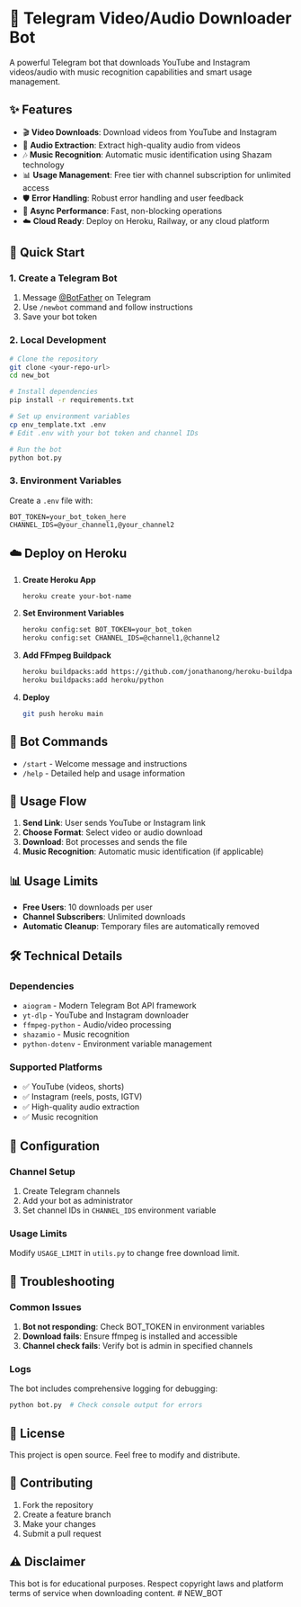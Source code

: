 # 🎥 Telegram Video/Audio Downloader Bot

A powerful Telegram bot that downloads YouTube and Instagram videos/audio with music recognition capabilities and smart usage management.

## ✨ Features

- 🎬 **Video Downloads**: Download videos from YouTube and Instagram
- 🎵 **Audio Extraction**: Extract high-quality audio from videos
- 🎶 **Music Recognition**: Automatic music identification using Shazam technology
- 📊 **Usage Management**: Free tier with channel subscription for unlimited access
- 🛡️ **Error Handling**: Robust error handling and user feedback
- 🚀 **Async Performance**: Fast, non-blocking operations
- ☁️ **Cloud Ready**: Deploy on Heroku, Railway, or any cloud platform

## 🚀 Quick Start

### 1. Create a Telegram Bot
1. Message [@BotFather](https://t.me/BotFather) on Telegram
2. Use `/newbot` command and follow instructions
3. Save your bot token

### 2. Local Development

```bash
# Clone the repository
git clone <your-repo-url>
cd new_bot

# Install dependencies
pip install -r requirements.txt

# Set up environment variables
cp env_template.txt .env
# Edit .env with your bot token and channel IDs

# Run the bot
python bot.py
```

### 3. Environment Variables

Create a `.env` file with:
```env
BOT_TOKEN=your_bot_token_here
CHANNEL_IDS=@your_channel1,@your_channel2
```

## ☁️ Deploy on Heroku

1. **Create Heroku App**
   ```bash
   heroku create your-bot-name
   ```

2. **Set Environment Variables**
   ```bash
   heroku config:set BOT_TOKEN=your_bot_token
   heroku config:set CHANNEL_IDS=@channel1,@channel2
   ```

3. **Add FFmpeg Buildpack**
   ```bash
   heroku buildpacks:add https://github.com/jonathanong/heroku-buildpack-ffmpeg-latest.git
   heroku buildpacks:add heroku/python
   ```

4. **Deploy**
   ```bash
   git push heroku main
   ```

## 📱 Bot Commands

- `/start` - Welcome message and instructions
- `/help` - Detailed help and usage information

## 🎯 Usage Flow

1. **Send Link**: User sends YouTube or Instagram link
2. **Choose Format**: Select video or audio download
3. **Download**: Bot processes and sends the file
4. **Music Recognition**: Automatic music identification (if applicable)

## 📊 Usage Limits

- **Free Users**: 10 downloads per user
- **Channel Subscribers**: Unlimited downloads
- **Automatic Cleanup**: Temporary files are automatically removed

## 🛠️ Technical Details

### Dependencies
- `aiogram` - Modern Telegram Bot API framework
- `yt-dlp` - YouTube and Instagram downloader
- `ffmpeg-python` - Audio/video processing
- `shazamio` - Music recognition
- `python-dotenv` - Environment variable management

### Supported Platforms
- ✅ YouTube (videos, shorts)
- ✅ Instagram (reels, posts, IGTV)
- ✅ High-quality audio extraction
- ✅ Music recognition

## 🔧 Configuration

### Channel Setup
1. Create Telegram channels
2. Add your bot as administrator
3. Set channel IDs in `CHANNEL_IDS` environment variable

### Usage Limits
Modify `USAGE_LIMIT` in `utils.py` to change free download limit.

## 🐛 Troubleshooting

### Common Issues
1. **Bot not responding**: Check BOT_TOKEN in environment variables
2. **Download fails**: Ensure ffmpeg is installed and accessible
3. **Channel check fails**: Verify bot is admin in specified channels

### Logs
The bot includes comprehensive logging for debugging:
```bash
python bot.py  # Check console output for errors
```

## 📄 License

This project is open source. Feel free to modify and distribute.

## 🤝 Contributing

1. Fork the repository
2. Create a feature branch
3. Make your changes
4. Submit a pull request

## ⚠️ Disclaimer

This bot is for educational purposes. Respect copyright laws and platform terms of service when downloading content. #   N E W _ B O T  
 